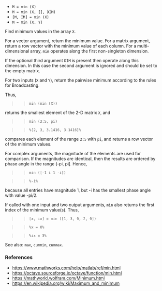 - `M = min (X)`
- `M = min (X, [], DIM)`
- `[M, IM] = min (X)`
- `M = min (X, Y)`

Find minimum values in the array `X`.

For a vector argument, return the minimum value. For a matrix argument, return
a row vector with the minimum value of each column. For a multi-dimensional
array, `min` operates along the first non-singleton dimension.

If the optional third argument `DIM` is present then operate along this
dimension. In this case the second argument is ignored and should be set to the
empty matrix.

For two inputs (`X` and `Y`), return the pairwise minimum according to the
rules for Broadcasting.

Thus,

> > `min (min (X))`

returns the smallest element of the 2-D matrix `X`, and

> > `min (2:5, pi)`

> > `%[2, 3, 3.1416, 3.1416]%`

compares each element of the range `2:5` with `pi`, and returns a row vector of
the minimum values.

For complex arguments, the magnitude of the elements are used for comparison.
If the magnitudes are identical, then the results are ordered by phase angle in
the range (-pi, pi]. Hence,

> > `min ([-1 i 1 -i])`

> > `%-i%`

because all entries have magnitude 1, but -i has the smallest phase angle with
value -pi/2.

If called with one input and two output arguments, `min` also returns the first
index of the minimum value(s). Thus,

> > `[x, ix] = min ([1, 3, 0, 2, 0])`

> > `%x = 0%`

> > `%ix = 3%`

See also: `max`, `cummin`, `cummax`.

### References

- https://www.mathworks.com/help/matlab/ref/min.html
- https://octave.sourceforge.io/octave/function/min.html
- https://mathworld.wolfram.com/Minimum.html
- https://en.wikipedia.org/wiki/Maximum_and_minimum
